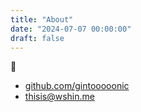 ```yaml
---
title: "About"
date: "2024-07-07 00:00:00"
draft: false
---
```


👋

- [github.com/gintooooonic](https://github.com/gintooooonic)
- thisis@wshin.me
